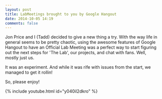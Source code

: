 ```yaml
---
layout: post
title: LabMeetings brought to you by Google Hangout
date: 2014-10-05 14:19
comments: false
---
```

Jon Price and I (Tadd) decided to give a new thing a try. With the way life in general seems to be pretty chaotic, using the awesome features of Google Hangout to have an Official Lab Meeting was a perfect way to start figuring out the next steps for 'The Lab', our projects, and chat with fans. Well, mostly just us.

It was an experiment. And while it was rife with issues from the start, we managed to get it rollin!

So, please enjoy!

{% include youtube.html id="y040il2dkro" %}
